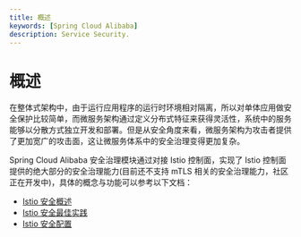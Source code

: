 ```yaml
---
title: 概述
keywords: [Spring Cloud Alibaba]
description: Service Security.
---
```


# 概述

在整体式架构中，由于运行应用程序的运行时环境相对隔离，所以对单体应用做安全保护比较简单，而微服务架构通过定义分布式特征来获得灵活性，系统中的服务能够以分散方式独立开发和部署。但是从安全角度来看，微服务架构为攻击者提供了更加宽广的攻击面，这让微服务体系中的安全治理变得更加复杂。

Spring Cloud Alibaba 安全治理模块通过对接 Istio 控制面，实现了 Istio 控制面提供的绝大部分的安全治理能力(目前还不支持 mTLS 相关的安全治理能力，社区正在开发中)，具体的概念与功能可以参考以下文档：

- [Istio 安全概述](https://istio.io/latest/zh/docs/concepts/security/#authorization)
- [Istio 安全最佳实践](https://istio.io/latest/zh/docs/tasks/security/)
- [Istio 安全配置](https://istio.io/latest/zh/docs/reference/config/security/)